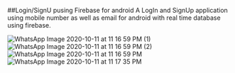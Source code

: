 ##Login/SignU pusing Firebase for android
A LogIn and SignUp application using mobile number as well as email for android with real time database using firebase.

![WhatsApp Image 2020-10-11 at 11 16 59 PM (1)](https://user-images.githubusercontent.com/69712646/95686111-934dd780-0c19-11eb-8204-129fa1d42593.jpeg)
![WhatsApp Image 2020-10-11 at 11 16 59 PM (2)](https://user-images.githubusercontent.com/69712646/95686113-947f0480-0c19-11eb-8bd1-a1054a72f18c.jpeg)
![WhatsApp Image 2020-10-11 at 11 16 59 PM](https://user-images.githubusercontent.com/69712646/95686114-96e15e80-0c19-11eb-8fcb-f019520d6d4b.jpeg)
![WhatsApp Image 2020-10-11 at 11 17 35 PM](https://user-images.githubusercontent.com/69712646/95686116-98ab2200-0c19-11eb-94e9-6609667eae8c.jpeg)
